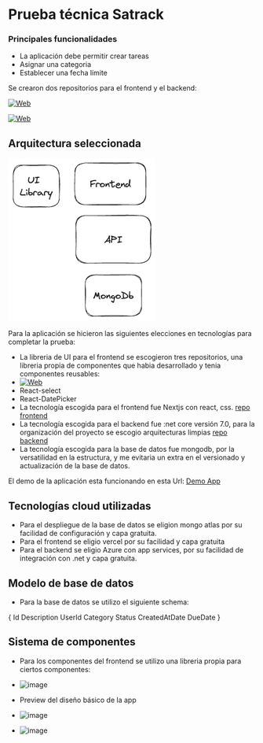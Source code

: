 # Prueba técnica Satrack

### Principales funcionalidades
* La aplicación debe permitir crear tareas
* Asignar una categoria
* Establecer una fecha límite

Se crearon dos repositorios para el frontend y el backend:

[![Web](https://img.shields.io/badge/GitHub-Frontend-14a1f0?style=for-the-badge&logo=github&logoColor=white&labelColor=101010)](https://github.com/camiloamora/satrack-frontend)

[![Web](https://img.shields.io/badge/GitHub-Backend-14a1f0?style=for-the-badge&logo=github&logoColor=white&labelColor=101010)](https://github.com/camiloamora/satrack-backend)

## Arquitectura seleccionada

![Arquitectura general](image.png)

Para la aplicación se hicieron las siguientes elecciones en tecnologías para completar la prueba:

* La libreria de UI para el frontend se escogieron tres repositorios, una libreria propia de componentes que habia desarrollado y tenia componentes reusables:
* [![Web](https://img.shields.io/badge/GitHub-components-14a1f0?style=for-the-badge&logo=github&logoColor=white&labelColor=101010)](https://github.com/camiloamora/zero-components)
* React-select
* React-DatePicker
* La tecnología escogida para el frontend fue Nextjs con react, css. [repo frontend](https://github.com/camiloamora/satrack-frontend)
* La tecnología escogida para el backend fue :net core versión 7.0, para la organización del proyecto se escogio arquitecturas limpias [repo backend](https://github.com/camiloamora/satrack-backend)
* La tecnología escogida para la base de datos fue mongodb, por la versatilidad en la estructura, y me evitaria un extra en el versionado y actualización de la base de datos.

El demo de la aplicación esta funcionando en esta Url:
[Demo App](https://satrack-app-todo.vercel.app/planning)

## Tecnologías cloud utilizadas
*   Para el despliegue de la base de datos se eligion mongo atlas por su facilidad de configuración y capa gratuita.
*   Para el frontend se eligio vercel por su facilidad y capa gratuita
*   Para el backend se eligio Azure con app services, por su facilidad de integración con .net y capa gratuita.

## Modelo de base de datos
* Para la base de datos se utilizo el siguiente schema:

 {
  Id
  Description
  UserId
  Category
  Status
  CreatedAtDate
  DueDate
}

## Sistema de componentes
* Para los componentes del frontend se utilizo una libreria propia para ciertos componentes:

* ![image](https://github.com/camiloamora/satrack-todo-setup/assets/2391098/6655cd23-3a8f-47fa-b39f-628b6587c372)
* Preview del diseño básico de la app

* ![image](https://github.com/camiloamora/satrack-todo-setup/assets/2391098/ff36a338-ce39-463b-972a-1c0f3e209a9f)

* ![image](https://github.com/camiloamora/satrack-todo-setup/assets/2391098/e22e9e04-60bc-488f-a8f4-5a285d3f8f4e)


